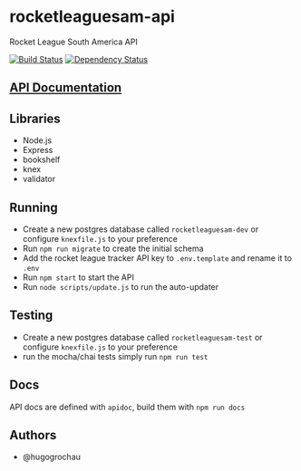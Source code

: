 # rocketleaguesam-api
Rocket League South America API

[![Build Status](https://travis-ci.org/hugogrochau/rocketleaguesam-api.svg?branch=master)](https://travis-ci.org/hugogrochau/rocketleaguesam-api)
[![Dependency Status](https://www.versioneye.com/user/projects/588573a5e25f5900365362da/badge.svg)](https://www.versioneye.com/user/projects/588573a5e25f5900365362da)

## [API Documentation](https://hugogrochau.github.io/rocketleaguesam-api/)

## Libraries
* Node.js
* Express
* bookshelf
* knex
* validator

## Running
* Create a new postgres database called `rocketleaguesam-dev` or configure `knexfile.js` to your preference
* Run `npm run migrate` to create the initial schema
* Add the rocket league tracker API key to `.env.template` and rename it to `.env`
* Run `npm start` to start the API
* Run `node scripts/update.js` to run the auto-updater

## Testing
* Create a new postgres database called `rocketleaguesam-test` or configure `knexfile.js` to your preference
* run the mocha/chai tests simply run `npm run test`

## Docs
API docs are defined with `apidoc`, build them with `npm run docs`


## Authors
* @hugogrochau
